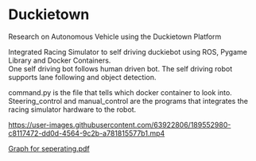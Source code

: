 # Duckietown
Research on Autonomous Vehicle using the Duckietown Platform


Integrated Racing Simulator to self driving duckiebot using ROS, Pygame Library and Docker Containers.                   
One self driving bot follows human driven bot. The self driving robot supports lane following and object detection.



command.py is the file that tells which docker container to look into.                
Steering_control and manual_control are the programs that integrates the racing simulator hardware to the robot.





https://user-images.githubusercontent.com/63922806/189552980-c8117472-dd0d-4564-9c2b-a781815577b1.mp4



[Graph for seperating.pdf](https://github.com/nihaal1/Duckietown/files/9543642/Graph.for.seperating.pdf)









